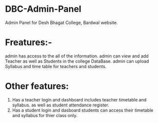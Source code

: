 # DBC-Admin-Panel
Admin Panel for Desh Bhagat College, Bardwal website. 
# Freatures:-
admin has access to the all of the information.
admin can view and add Teacher as well as Students in the college DataBase.
admin can upload Syllabus and time table for teachers and students.

# Other features:
1. Has a teacher login and dashboard 
includes teacher timetable and syllabus.
as well as student attendance register.
2. Has a student login and dasboard
students can access their timetable and syllabus for thier class only. 
